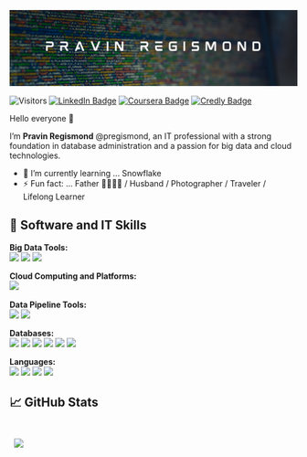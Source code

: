 ![pregismond's GitHub Banner](./assets/currentHeader.png)

![Visitors](https://api.visitorbadge.io/api/visitors?path=https%3A%2F%2Fgithub.com%2Fpregismond%2Fpregismond&countColor=%230d76a8&style=flat&labelStyle=none)
[![LinkedIn Badge](https://img.shields.io/badge/LinkedIn-Profile-informational?style=flat&logo=linkedin&logoColor=white&color=0D76A8)](https://www.linkedin.com/in/pregismond/)
[![Coursera Badge](https://img.shields.io/badge/Coursera-Profile-informational?style=flat&logo=coursera&logoColor=white&color=0D76A8)](https://www.coursera.org/learner/pregismond)
[![Credly Badge](https://img.shields.io/badge/Credly-Profile-informational?style=flat&logo=credly&logoColor=white&color=0D76A8)](https://www.credly.com/users/pregismond/badges?sort=-state_updated_at&page=1)

Hello everyone 👋

I’m **Pravin Regismond** @pregismond, an IT professional with a strong foundation in database administration and a passion for big data and cloud technologies.
<!--
- 👀 I’m interested in ...
- 💞️ I’m looking to collaborate on ...
- 📫 How to reach me ...
-->
- 🌱 I’m currently learning ... Snowflake
- ⚡ Fun fact: ... Father 👧🏽👧🏽 / Husband / Photographer / Traveler / Lifelong Learner

## 🧰 Software and IT Skills

**Big Data Tools:**<br />
![](https://img.shields.io/badge/Apache_Hadoop-0D76A8?style=flat&logo=apachehadoop&logoColor=white)
![](https://img.shields.io/badge/Apache_Spark-0D76A8?style=flat&logo=apachespark&logoColor=white)
![](https://img.shields.io/badge/Apache_Hive-0D76A8?style=flat&logo=apachehive&logoColor=white)

**Cloud Computing and Platforms:**<br />
![](https://img.shields.io/badge/IBM_Cloud-0D76A8?style=flat&logo=ibmcloud&logoColor=white)

**Data Pipeline Tools:**<br />
![](https://img.shields.io/badge/Apache%20Kafka-0D76A8?style=flat&logo=apachekafka&logoColor=white)
![](https://img.shields.io/badge/Apache%20Airflow-0D76A8?style=flat&logo=apacheairflow&logoColor=white)

**Databases:**<br />
![](https://img.shields.io/badge/Oracle_Database_Enterprise_Edition-0D76A8?style=flat&logo=oracle&logoColor=white)
![](https://img.shields.io/badge/MariaDB_Server-0D76A8?style=flat&logo=mariadb&logoColor=white)
![](https://img.shields.io/badge/MySQL_Server-0D76A8?style=flat&logo=mysql&logoColor=white)
![](https://img.shields.io/badge/SQLite-0D76A8?style=flat&logo=sqlite&logoColor=white)
![](https://img.shields.io/badge/MongoDB-0D76A8?style=flat&logo=mongodb&logoColor=white)
![](https://img.shields.io/badge/Apache_Cassandra-0D76A8?style=flat&logo=apachecassandra&logoColor=white)

**Languages:**<br />
![](https://img.shields.io/badge/Python-0D76A8?style=flat&logo=python&logoColor=white)
![](https://img.shields.io/badge/PowerShell-0D76A8?style=flat&logo=powershell&logoColor=white)
![](https://img.shields.io/badge/Shell_Script-0D76A8?style=flat&logo=gnu-bash&logoColor=white)
![](https://img.shields.io/badge/Oracle_PL%2FSQL-0D76A8?style=flat&logo=oracle&logoColor=white)

## 📈 GitHub Stats

<br>

<a href="https://github.com/pregismond">
  <img align="center" style="margin:0.5rem" src="https://github-readme-stats.vercel.app/api/top-langs/?username=pregismond&hide=html,css&title_color=ffffff&text_color=c9cacc&icon_color=4AB197&bg_color=1A2B34" />
</a>

<!--
<a href="https://github.com/pregismond">
  <img align="center" style="margin:0.5rem" src="https://github-readme-stats.vercel.app/api?username=pregismond&show_icons=true&line_height=27&count_private=true&title_color=ffffff&text_color=c9cacc&icon_color=4AB097&bg_color=1A2B34" alt="Pravin's GitHub Stats" />
</a>
-->
<br>
<br>
